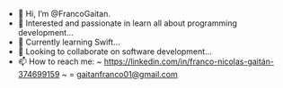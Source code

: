 - 👋 Hi, I’m @FrancoGaitan.
- 👀 Interested and passionate in learn all about programming development...
- 🌱 Currently learning Swift...
- 💞️ Looking to collaborate on software development...
- 📫 How to reach me:
~ https://linkedin.com/in/franco-nicolas-gaitán-374699159
~ = gaitanfranco01@gmail.com


<!---
Felpos1/Felpos1 is a ✨ special ✨ repository because its `README.md` (this file) appears on your GitHub profile.
You can click the Preview link to take a look at your changes.
--->
